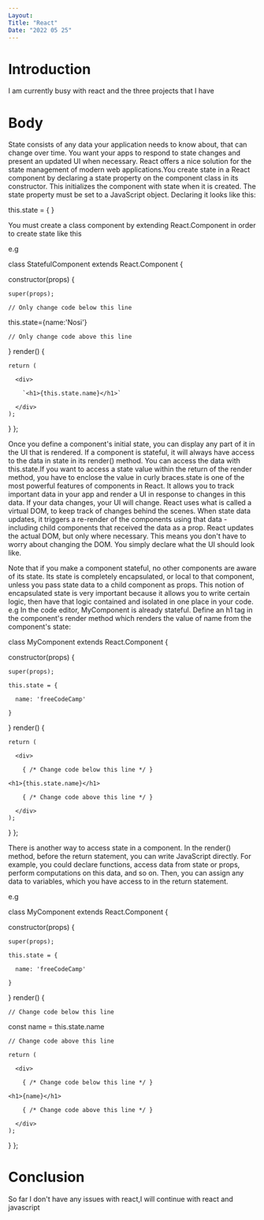```yaml
---
Layout:
Title: "React"
Date: "2022 05 25"
---
```



# Introduction
I am currently busy with react and the three projects that I have

# Body
State consists of any data your application needs to know about, that can change over time. You want your apps to respond to state changes and present an updated UI when necessary. React offers a nice solution for the state management of modern web applications.You create state in a React component by declaring a state property on the component class in its constructor. This initializes the component with state when it is created. The state property must be set to a JavaScript object. Declaring it looks like this:

this.state = {
}

You must create a class component by extending React.Component in order to create state like this

e.g 

class StatefulComponent extends React.Component {

  constructor(props) {

    super(props);

    // Only change code below this line

this.state={name:'Nosi'}

    // Only change code above this line

  }
  render() {

    return (

      <div>

        `<h1>{this.state.name}</h1>`

      </div>
    );
  }
};

Once you define a component's initial state, you can display any part of it in the UI that is rendered. If a component is stateful, it will always have access to the data in state in its render() method. You can access the data with this.state.If you want to access a state value within the return of the render method, you have to enclose the value in curly braces.state is one of the most powerful features of components in React. It allows you to track important data in your app and render a UI in response to changes in this data. If your data changes, your UI will change. React uses what is called a virtual DOM, to keep track of changes behind the scenes. When state data updates, it triggers a re-render of the components using that data - including child components that received the data as a prop. React updates the actual DOM, but only where necessary. This means you don't have to worry about changing the DOM. You simply declare what the UI should look like.

Note that if you make a component stateful, no other components are aware of its state. Its state is completely encapsulated, or local to that component, unless you pass state data to a child component as props. This notion of encapsulated state is very important because it allows you to write certain logic, then have that logic contained and isolated in one place in your code.
e.g In the code editor, MyComponent is already stateful. Define an h1 tag in the component's render method which renders the value of name from the component's state:

class MyComponent extends React.Component {

  constructor(props) {

    super(props);

    this.state = {

      name: 'freeCodeCamp'

    }
  }
  render() {

    return (

      <div>

        { /* Change code below this line */ }

  `<h1>{this.state.name}</h1>`

        { /* Change code above this line */ }

      </div>
    );
  }
};

There is another way to access state in a component. In the render() method, before the return statement, you can write JavaScript directly. For example, you could declare functions, access data from state or props, perform computations on this data, and so on. Then, you can assign any data to variables, which you have access to in the return statement.

e.g 

class MyComponent extends React.Component {

  constructor(props) {

    super(props);

    this.state = {

      name: 'freeCodeCamp'

    }
  }
  render() {

    // Change code below this line

const name = this.state.name

    // Change code above this line

    return (

      <div>

        { /* Change code below this line */ }

`<h1>{name}</h1>`

        { /* Change code above this line */ }

      </div>
    );
  }
};

# Conclusion
So far I don't have any issues with react,I will continue with react and javascript